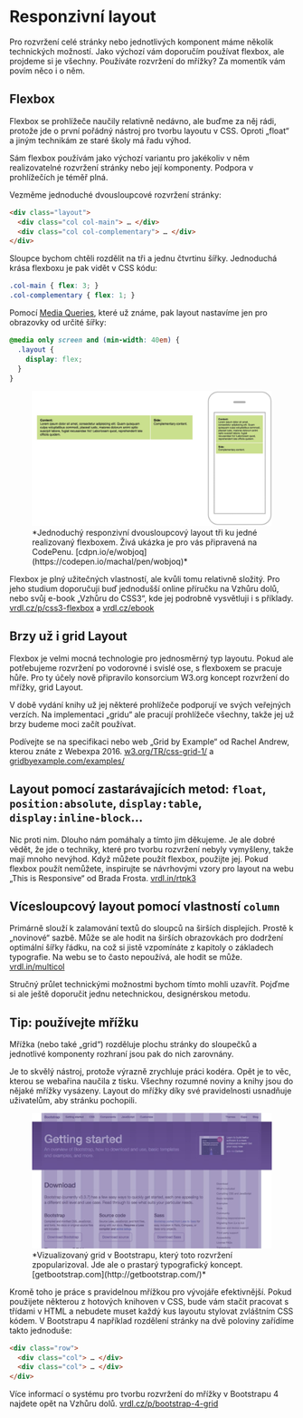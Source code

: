 # Responzivní layout

Pro rozvržení celé stránky nebo jednotlivých komponent máme několik technických možností. Jako výchozí vám doporučím používat flexbox, ale projdeme si je všechny. Používáte rozvržení do mřížky? Za momentík vám povím něco i o něm.

## Flexbox

Flexbox se prohlížeče naučily relativně nedávno, ale buďme za něj rádi, protože jde o první pořádný nástroj pro tvorbu layoutu v CSS. Oproti „float“ a jiným technikám ze staré školy má řadu výhod. 

Sám flexbox používám jako výchozí variantu pro jakékoliv v něm realizovatelné rozvržení stránky nebo její komponenty. Podpora v prohlížečích je téměř plná. 

Vezměme jednoduché dvousloupcové rozvržení stránky:

```html
<div class="layout">
  <div class="col col-main"> … </div>
  <div class="col col-complementary"> … </div>  
</div>  
```

Sloupce bychom chtěli rozdělit na tři a jednu čtvrtinu šířky. Jednoduchá krása flexboxu je pak vidět v CSS kódu:

```css
.col-main { flex: 3; }  
.col-complementary { flex: 1; }
```

Pomocí [Media Queries](css3-media-queries.md), které už známe, pak layout nastavíme jen pro obrazovky od určité šířky:

```css
@media only screen and (min-width: 40em) {
  .layout {
    display: flex;
  }
}
```

<figure>
<img src="../dist/images/original/responzivni-layout.jpg" alt="">
<figcaption markdown="1">    
*Jednoduchý responzivní dvousloupcový layout tři ku jedné realizovaný flexboxem. Živá ukázka je pro vás připravená na CodePenu. [cdpn.io/e/wobjoq](https://codepen.io/machal/pen/wobjoq)*
</figcaption> 
</figure>

Flexbox je plný užitečných vlastností, ale kvůli tomu relativně složitý. Pro jeho studium doporučuji buď jednodušší online příručku na Vzhůru dolů, nebo svůj e-book „Vzhůru do CSS3“, kde jej podrobně vysvětluji i s příklady.  [vrdl.cz/p/css3-flexbox](https://www.vzhurudolu.cz/prirucka/css3-flexbox) a [vrdl.cz/ebook](https://www.vzhurudolu.cz/ebook)

## Brzy už i grid Layout

Flexbox je velmi mocná technologie pro jednosměrný typ layoutu. Pokud ale potřebujeme rozvržení po vodorovné i svislé ose, s flexboxem se pracuje hůře. Pro ty účely nově připravilo konsorcium W3.org koncept rozvržení do mřížky, grid Layout. 

V době vydání knihy už jej některé prohlížeče podporují ve svých veřejných verzích. Na implementaci „gridu“ ale pracují prohlížeče všechny, takže jej už brzy budeme moci začít používat.

Podívejte se na specifikaci nebo web „Grid by Example“ od Rachel Andrew, kterou znáte z Webexpa 2016. [w3.org/TR/css-grid-1/](https://www.w3.org/TR/css-grid-1/) a [gridbyexample.com/examples/](http://gridbyexample.com/examples/)

## Layout pomocí zastarávajících metod: `float`, `position:absolute`, `display:table`, `display:inline-block`…

Nic proti nim. Dlouho nám pomáhaly a tímto jim děkujeme. Je ale dobré vědět, že jde o techniky, které pro tvorbu rozvržení nebyly vymyšleny, takže mají mnoho nevýhod. Když můžete použít flexbox, použijte jej. Pokud flexbox použít nemůžete, inspirujte se návrhovými vzory pro layout na webu „This is Responsive“ od Brada Frosta. [vrdl.in/rtpk3](https://bradfrost.github.io/this-is-responsive/patterns.html#layout)

## Vícesloupcový layout pomocí vlastností `column` 

Primárně slouží k zalamování textů do sloupců na širších displejích. Prostě k „novinové“ sazbě. Může se ale hodit na širších obrazovkách pro dodržení optimální šířky řádku, na což si jistě vzpomínáte z kapitoly o základech typografie. Na webu se to často nepoužívá, ale hodit se může. [vrdl.in/multicol](https://www.vzhurudolu.cz/prirucka/css-multicolumn)

Stručný průlet technickými možnostmi bychom tímto mohli uzavřít. Pojďme si ale ještě doporučit jednu netechnickou, designérskou metodu.

## Tip: používejte mřížku

Mřížka (nebo také „grid“) rozděluje plochu stránky do sloupečků a jednotlivé komponenty rozhraní jsou pak do nich zarovnány.

Je to skvělý nástroj, protože výrazně zrychluje práci kodéra. Opět je to věc, kterou se webařina naučila z tisku. Všechny rozumné noviny a knihy jsou do nějaké mřížky vysázeny. Layout do mřížky díky své pravidelnosti usnadňuje uživatelům, aby stránku pochopili.

<figure>
<img src="../dist/images/original/bootstrap-mrizka.jpg" alt="">
<figcaption markdown="1">    
*Vizualizovaný grid v Bootstrapu, který toto rozvržení zpopularizoval. Jde ale o prastarý typografický koncept. [getbootstrap.com](http://getbootstrap.com/)*
</figcaption> 
</figure>

Kromě toho je práce s pravidelnou mřížkou pro vývojáře efektivnější. Pokud použijete některou z hotových knihoven v CSS, bude vám stačit pracovat s třídami v HTML a nebudete muset každý kus layoutu stylovat zvláštním CSS kódem. V Bootstrapu 4 například rozdělení stránky na dvě poloviny zařídíme takto jednoduše:


```html
<div class="row">
  <div class="col"> … </div>
  <div class="col"> … </div>  
</div>
```

Více informací o systému pro tvorbu rozvržení do mřížky v Bootstrapu 4 najdete opět na Vzhůru dolů. [vrdl.cz/p/bootstrap-4-grid](https://www.vzhurudolu.cz/prirucka/bootstrap-4-grid)  



